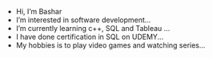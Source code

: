 -  Hi, I’m Bashar
-  I’m interested in software development...
-  I’m currently learning c++, SQL and Tableau ...
-  I have done certification in SQL on UDEMY...
-  My hobbies is to play video games and watching series...


<!---
BNA123/BNA123 is a ✨ special ✨ repository because its `README.md` (this file) appears on your GitHub profile.
You can click the Preview link to take a look at your changes.
--->
